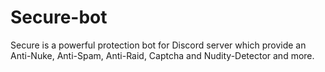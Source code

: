 # Secure-bot
Secure is a powerful protection bot for Discord server which provide an Anti-Nuke, Anti-Spam, Anti-Raid, Captcha and Nudity-Detector and more.
